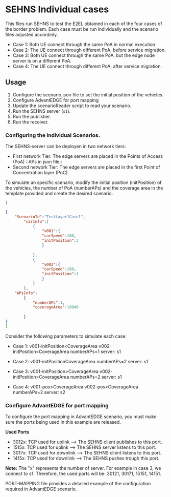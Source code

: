 # SEHNS Individual cases

This files run SEHNS to test the E2EL obtained in each of the four cases of the border problem.
Each case must be run individually and the scenario files adjusted accordinly.


* Case 1: Both UE connect through the same PoA in normal execution.
* Case 2: The UE connect through different PoA, before service migration.
* Case 3: Both UE connect through the same PoA, but the edge node server is on a different PoA.
* Case 4: The UE connect through different PoA, after service migration.


## Usage
1. Configure the scenario.json file to set the initial position of the vehicles.
2. Configure AdvantEDGE for port mapping
3. Update the scenarioReader script to read your scenario.
4. Run the SEHNS server (`s1`).
5. Run the publisher.
6. Run the receiver.



### Configuring the Individual Scenarios.

The SEHNS-server can be deployen in two network tiers:
- First network Tier: The edge servers are placed in the Points of Access (PoA) ::APs in json file::
- Second network Tier: The edge servers are placed in the first Point of Concentration layer (PoC)

To simulate an specific scenario, modify the initial position (initPosition) of the vehicles, the number of PoA (numberAPs) and the coverage area in the template provided and create the desired scenario.



```json
[

{
	"ScenarioId":"TestLayer1Case1",
		"carInfo":[
			{
				"v001":{
				"carSpeed":100,
				"initPosition":3
				}
			
			},
			{
				"v002":{
				"carSpeed":100,
				"initPosition":1
				}
			}
		],
	"APsInfo":
		{
			"numberAPs":1,
			"coverageArea":10040
				
		}			
}
]
```

Consider the following parameters to simulate each case:

* Case 1:
v001-initPosition<CoverageArea
v002-initPosition<CoverageArea
numberAPs=1
server: s1

* Case 2:
v001-initPosition<CoverageArea
v002-initPosition>CoverageArea
numberAPs=2
server: s1

* Case 3:
v001-initPosition>CoverageArea
v002-initPosition>CoverageArea
numberAPs=2
server: s1


* Case 4:
v001-pos>CoverageArea
v002-pos<CoverageArea
numberAPs=2
server: s2

### Configure AdvantEDGE for port mapping

To configure the port mapping in AdvantEDGE scenario, you must make sure the ports being used in this example are released.

**Used Ports**
- 3012x: TCP used for uplink --> The SEHNS client publishes to this port.
- 1515x: TCP used for uplink --> The SEHNS server listens to this port.
- 3017x: TCP used for downlink --> The SEHNS client listens to this port.
- 1415x: TCP used for downlink --> The SEHNS pushes trough this port.

**Note:** The "x" represents the number of server. For example in case 3, we connect to s1. Therefore, the used ports will be: 30121, 30171, 15151, 14151.

PORT-MAPPING file provides a detailed example of the configuration required in AdvantEDGE scenario.




